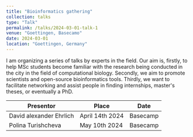 ```yaml
---
title: "Bioinformatics gathering"
collection: talks
type: "Talk"
permalink: /talks/2024-03-01-talk-1
venue: "Goettingen, Basecamo"
date: 2024-03-01
location: "Goettingen, Germany"
---
```


I am organizing a series of talks by experts in the field. Our aim is, firstly, to help MSc students become familiar with the research being conducted in the city in the field of computational biology. Secondly, we aim to promote scientists and open-source bioinformatics tools. Thirdly, we want to facilitate networking and assist people in finding internships, master's theses, or eventually a PhD.

| Presentor |  Place |  Date |
|----------|----------|----------|
| David alexander Ehrlich | April 14th 2024 | Basecamp |
| Polina Turishcheva| May 10th 2024 | Basecamp |
